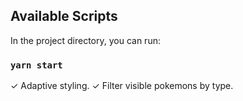 ## Available Scripts

In the project directory, you can run:

### `yarn start`


✓ Adaptive styling. 
✓ Filter visible pokemons by type. 

